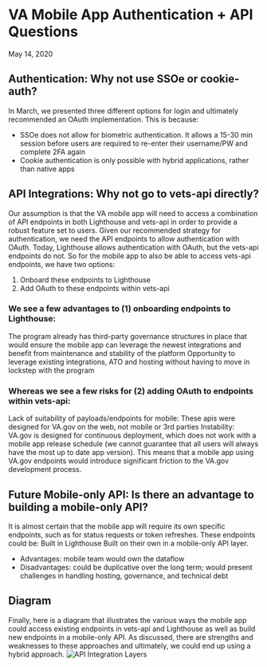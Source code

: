 # VA Mobile App Authentication + API Questions

May 14, 2020

## Authentication: Why not use SSOe or cookie-auth?
In March, we presented three different options for login and ultimately recommended an OAuth implementation. This is because:
- SSOe does not allow for biometric authentication. It allows a 15-30 min session before users are required to re-enter their username/PW and complete 2FA again
- Cookie authentication is only possible with hybrid applications, rather than native apps

## API Integrations: Why not go to vets-api directly? 
Our assumption is that the VA mobile app will need to access a combination of API endpoints in both Lighthouse and vets-api in order to provide a robust feature set to users. Given our recommended strategy for authentication, we need the API endpoints to allow authentication with OAuth.
Today, Lighthouse allows authentication with OAuth, but the vets-api endpoints do not.  So for the mobile app to also be able to access vets-api endpoints, we have two options:

1. Onboard these endpoints to Lighthouse
2. Add OAuth to these endpoints within vets-api

### We see a few advantages to (1) onboarding endpoints to Lighthouse:
The program already has third-party governance structures in place that would ensure the mobile app can leverage the newest integrations and benefit from maintenance and stability of the platform
Opportunity to leverage existing integrations, ATO and hosting without having to move in lockstep with the program

### Whereas we see a few risks for (2) adding OAuth to endpoints within vets-api:
Lack of suitability of payloads/endpoints for mobile: These apis were designed for VA.gov on the web, not mobile or 3rd parties
Instability: VA.gov is designed for continuous deployment, which does not work with a mobile app release schedule (we cannot guarantee that all users will always have the most up to date app version). This means that a mobile app using VA.gov endpoints would introduce significant friction to the VA.gov development process.


## Future Mobile-only API: Is there an advantage to building a mobile-only API?
It is almost certain that the mobile app will require its own specific endpoints, such as for status requests or token refreshes. These endpoints could be:
Built in Lighthouse 
Built on their own in a mobile-only API layer. 
- Advantages: mobile team would own the dataflow
- Disadvantages: could be duplicative over the long term; would present challenges in handling hosting, governance, and technical debt

## Diagram
Finally, here is a diagram that illustrates the various ways the mobile app could access existing endpoints in vets-api and Lighthouse as well as build new endpoints in a mobile-only API. As discussed, there are strengths and weaknesses to these approaches and ultimately, we could end up using a hybrid approach.
![API Integration Layers](https://user-images.githubusercontent.com/58053619/81984919-221edf80-95fb-11ea-8f0b-cafdd68f41cf.png)



